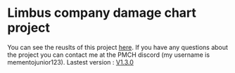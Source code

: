 # Limbus company damage chart project #
You can see the reuslts of this project [here](https://drive.google.com/drive/u/0/folders/1_c8V64StbA3eJo4xxkXlwGmpFFMADrRP).
If you have any questions about the project you can contact me at the PMCH discord (my username is mementojunior123).
Lastest version : [V1.3.0](https://docs.google.com/spreadsheets/d/1KRboJ9eUFoPqH0NeOYQkPFv7521rmzxb)